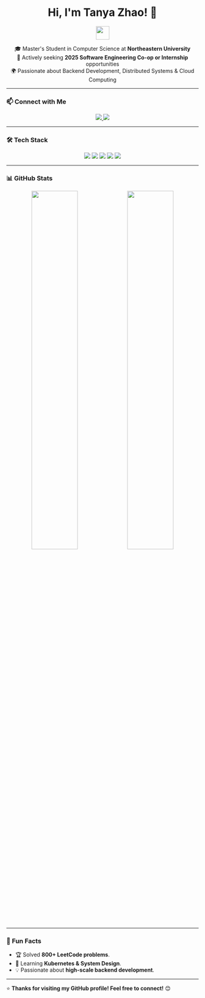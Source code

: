 <h1 align="center">Hi, I'm Tanya Zhao! 👋</h1>

<p align="center">
  <img src="https://media.giphy.com/media/hvRJCLFzcasrR4ia7z/giphy.gif" width="35px">
</p>

<p align="center">
  🎓 Master's Student in Computer Science at <strong>Northeastern University</strong> <br>
  💼 Actively seeking <strong>2025 Software Engineering Co-op or Internship</strong> opportunities <br>
  🌍 Passionate about Backend Development, Distributed Systems & Cloud Computing <br>
</p>

---

### 📫 Connect with Me
<p align="center">
  <a href="https://linkedin.com/in/yourprofile" target="_blank">
    <img src="https://img.shields.io/badge/LinkedIn-0077B5?style=for-the-badge&logo=linkedin&logoColor=white">
  </a>
  <a href="https://www.instagram.com/your_instagram" target="_blank">
    <img src="https://img.shields.io/badge/Instagram-E4405F?style=for-the-badge&logo=instagram&logoColor=white">
  </a>
</p>

---

### 🛠 Tech Stack
<p align="center">
  <img src="https://img.shields.io/badge/Java-ED8B00?style=for-the-badge&logo=java&logoColor=white">
  <img src="https://img.shields.io/badge/Spring%20Boot-6DB33F?style=for-the-badge&logo=spring&logoColor=white">
  <img src="https://img.shields.io/badge/PostgreSQL-316192?style=for-the-badge&logo=postgresql&logoColor=white">
  <img src="https://img.shields.io/badge/Docker-2496ED?style=for-the-badge&logo=docker&logoColor=white">
  <img src="https://img.shields.io/badge/AWS-FF9900?style=for-the-badge&logo=amazon-aws&logoColor=white">
</p>

---

### 📊 GitHub Stats
<p align="center">
  <img width="49%" src="https://github-readme-stats.vercel.app/api?username=heyxtanya&show_icons=true&theme=tokyonight" />
  <img width="49%" src="https://github-readme-streak-stats.herokuapp.com/?user=heyxtanya&theme=tokyonight" />
</p>

---

### 🎯 Fun Facts
- 🏆 Solved **800+ LeetCode problems**.
- 🎯 Learning **Kubernetes & System Design**.
- 💡 Passionate about **high-scale backend development**.

---

⭐ **Thanks for visiting my GitHub profile! Feel free to connect!** 😊
